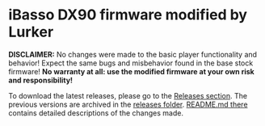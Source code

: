 # iBasso DX90 firmware modified by Lurker

**DISCLAIMER:** No changes were made to the basic player functionality and behavior! Expect the same bugs and misbehavior found in the base stock firmware! **No warranty at all: use the modified firmware at your own risk and responsibility!**

To download the latest releases, please go to the [Releases section](https://github.com/Lurker00/DX90-firmware/releases). The previous versions are archived in the [releases folder](https://github.com/Lurker00/DX90-firmware/tree/master/release). [README.md there](https://github.com/Lurker00/DX90-firmware/blob/master/release/README.md) contains detailed descriptions of the changes made.

